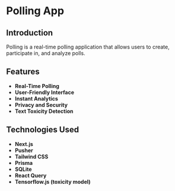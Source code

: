 # Polling App

## Introduction

Polling is a real-time polling application that allows users to create, participate in, and analyze polls.

## Features

- **Real-Time Polling**
- **User-Friendly Interface**
- **Instant Analytics**
- **Privacy and Security**
- **Text Toxicity Detection**

## Technologies Used

- **Next.js**
- **Pusher**
- **Tailwind CSS**
- **Prisma**
- **SQLite**
- **React Query**
- **Tensorflow.js (toxicity model)**
